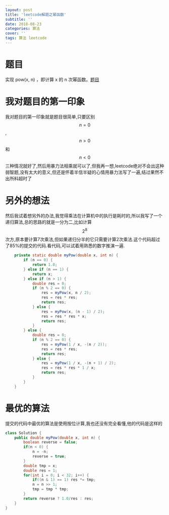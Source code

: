 ```yaml
---
layout: post
title: 'leetcode解题之幂函数'
subtitle: ''
date: 2018-08-23
categories: 算法
cover: ''
tags: 算法 leetcode
---
```

# 题目
实现 pow(x, n) ，即计算 x 的 n 次幂函数。[题目](https://leetcode-cn.com/problems/powx-n/description/)

# 我对题目的第一印象
我对题目的第一印象就是题目很简单,只要区别$$n=0$$,$$n>0$$和$$n<0$$三种情况就好了,然后用暴力法相乘就可以了,但我再一想,leetcode绝对不会出这种弱智题,没有太大的意义,但还是怀着半信半疑的心情用暴力法写了一遍,结过果然不出所料超时了

# 另外的想法
然后我试着想另外的办法,我觉得乘法在计算机中的执行是耗时的,所以我写了一个递归算法,总的思路的就是一分为二,比如计算$$2^8$$次方,原本要计算7次乘法,但如果递归分半的它只需要计算2次乘法.这个代码超过了85%的提交的代码.看代码,可以试着用熟悉的数字推演一遍.
```Java
    private static double myPow(double x, int n) {
        if (n == 0) {
            return 1.0;
        } else if (n == 1) {
            return x;
        } else if (n > 1) {
            double res = 0;
            if (n % 2 == 0) {
                res = myPow(x, n / 2);
                res = res * res;
                return res;
            } else {
                res = myPow(x, (n - 1) / 2);
                res = res * res * x;
                return res;
            }
        } else {
            double res = 0;
            if (n % 2 == 0) {
                res = myPow(1 / x, -(n / 2));
                res = res * res;
                return res;
            } else {
                res = myPow(1 / x, -(n + 1) / 2);
                res = res * res * 1 / x;
                return res;
            }
        }
    }
```

# 最优的算法
提交的代码中最优的算法是使用按位计算,我也还没有完全看懂,他的代码是这样的
```Java
class Solution {
    public double myPow(double x, int n) {
        boolean reverse = false;
        if(n < 0) {
            n = -n;
            reverse = true;
        }
        double tmp = x; 
        double res = 1;
        for(int i = 0; i < 32; i++) {
            if((n & 1) == 1) res *= tmp;
            n = n >> 1;
            tmp = tmp * tmp;
        }
        return reverse ? 1.0/res : res;
    }
}
```